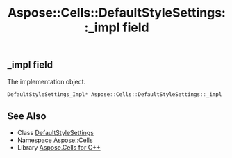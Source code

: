 ﻿---
title: Aspose::Cells::DefaultStyleSettings::_impl field
linktitle: _impl
second_title: Aspose.Cells for C++ API Reference
description: 'Aspose::Cells::DefaultStyleSettings::_impl field. The implementation object in C++.'
type: docs
weight: 1600
url: /cpp/aspose.cells/defaultstylesettings/_impl/
---
## _impl field


The implementation object.

```cpp
DefaultStyleSettings_Impl* Aspose::Cells::DefaultStyleSettings::_impl
```

## See Also

* Class [DefaultStyleSettings](../)
* Namespace [Aspose::Cells](../../)
* Library [Aspose.Cells for C++](../../../)
